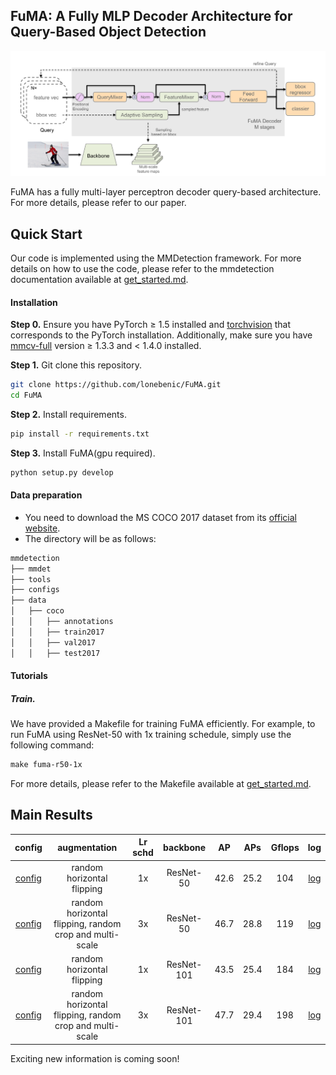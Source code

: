 ## FuMA: A Fully MLP Decoder Architecture for Query-Based Object Detection

![FuMA_decoder_main_flow](FuMA_decoder_main_flow.png)

FuMA has a fully multi-layer perceptron decoder query-based architecture. For more details, please refer to our paper.



## Quick Start

Our code is implemented using the MMDetection framework. For more details on how to use the code, please refer to the mmdetection documentation available at [get_started.md](https://github.com/lombenick/FuMA/blob/main/docs/get_started.md).

#### Installation

**Step 0.** Ensure you have PyTorch ≥ 1.5 installed and [torchvision](https://github.com/pytorch/vision/) that corresponds to the PyTorch installation. Additionally, make sure you have [mmcv-full](https://mmcv.readthedocs.io/en/latest/get_started/installation.html) version ≥ 1.3.3 and < 1.4.0 installed. 

**Step 1.** Git clone this repository.

```bash
git clone https://github.com/lonebenic/FuMA.git
cd FuMA
```

**Step 2.** Install requirements.

```bash
pip install -r requirements.txt
```

**Step 3.** Install FuMA(gpu required).

```bash
python setup.py develop
```

#### Data preparation

- You need to download the MS COCO 2017 dataset from its [official website](https://cocodataset.org/#download).
- The directory will be as follows:

```bash
mmdetection
├── mmdet
├── tools
├── configs
├── data
│   ├── coco
│   │   ├── annotations
│   │   ├── train2017
│   │   ├── val2017
│   │   ├── test2017
```

#### Tutorials

##### **Train.**

We have provided a Makefile for training FuMA efficiently. For example, to run FuMA using ResNet-50 with 1x training schedule, simply use the following command:

```makefile
make fuma-r50-1x
```

For more details, please refer to the Makefile available at [get_started.md](https://github.com/lombenick/FuMA/blob/main/Makefile).

## Main Results

|                            config                            |                      augmentation                       | Lr schd |  backbone  |  AP  | APs  | Gflops |                             log                              |
| :----------------------------------------------------------: | :-----------------------------------------------------: | :-----: | :--------: | :--: | :--: | :----: | :----------------------------------------------------------: |
| [config](https://github.com/lombenick/FuMA/blob/main/configs/fuma/fuma_r50_1x_coco.py) |               random horizontal flipping                |   1x    | ResNet-50  | 42.6 | 25.2 |  104   | [log](https://github.com/lomebenic/FuMA/configs/fuma/fuma_r50_1x_coco.py) |
| [config](https://github.com/lombenick/FuMA/blob/main/configs/fuma/fuma_r50_300_query_crop_mstrain_480-800_3x_coco.py) | random horizontal flipping, random crop and multi-scale |   3x    | ResNet-50  | 46.7 | 28.8 |  119   | [log](https://github.com/lomebenic/FuMA/configs/fuma/fuma_r50_1x_coco.py) |
| [config](https://github.com/lombenick/FuMA/blob/main/configs/fuma/fuma_r101_1x_coco.py) |               random horizontal flipping                |   1x    | ResNet-101 | 43.5 | 25.4 |  184   | [log](https://github.com/lomebenic/FuMA/configs/fuma/fuma_r50_1x_coco.py) |
| [config](https://github.com/lombenick/FuMA/blob/main/configs/fuma/fuma_r101_300_query_crop_mstrain_480-800_3x_coco.py) | random horizontal flipping, random crop and multi-scale |   3x    | ResNet-101 | 47.7 | 29.4 |  198   | [log](https://github.com/lomebenic/FuMA/configs/fuma/fuma_r50_1x_coco.py) |

Exciting new information is coming soon!
